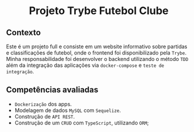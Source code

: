 # <p align="center">Projeto Trybe Futebol Clube</p>

## Contexto

Este é um projeto full e consiste em um website informativo sobre partidas e classificações de futebol, onde o frontend foi disponibilizado pela `Trybe`. Minha responsabilidade foi desenvolver o backend utilizando o método `TDD` além da integração das aplicações via `docker-compose` e `teste de integração`.

## Competências avaliadas

- `Dockerização` dos apps.
- Modelagem de dados `MySQL` com `Sequelize`.
- Construção de `API REST`.
- Construção de um `CRUD` com `TypeScript`, utilizando `ORM`;
